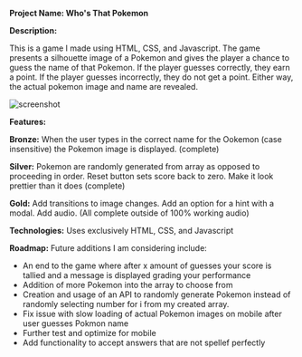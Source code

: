 **Project Name: 
Who's That Pokemon**

**Description:**

This is a game I made using HTML, CSS, and Javascript. The game presents a silhouette image of a Pokemon and gives the player a chance to guess the name of that Pokemon. If the player guesses correctly, they earn a point. If the player guesses incorrectly, they do not get a point. Either way, the actual pokemon image and name are revealed.

![screenshot](https://i.imgur.com/lsQ0ArI.png)

**Features:** 

**Bronze:** When the user types in the correct name for the Ookemon (case insensitive) the Pokemon image is displayed. (complete) 

**Silver:** Pokemon are randomly generated from array as opposed to proceeding in order. Reset button sets score back to zero. Make it look prettier than it does (complete)

**Gold:** Add transitions to image changes. Add an option for a hint with a modal. Add audio. (All complete outside of 100% working audio)

**Technologies:** Uses exclusively HTML, CSS, and Javascript

**Roadmap:**
Future additions I am considering include: 
  - An end to the game where after x amount of guesses your score is tallied and a message is displayed grading your performance
  - Addition of more Pokemon into the array to choose from
  - Creation and usage of an API to randomly generate Pokemon instead of randomly selecting number for i from my created array.
  - Fix issue with slow loading of actual Pokemon images on mobile after user guesses Pokmon name 
  - Further test and optimize for mobile
  - Add functionality to accept answers that are not spellef perfectly
